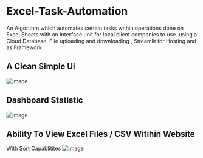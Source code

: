 # Excel-Task-Automation
An Algorithm which automates certain tasks within operations done on Excel Sheets with an Interface unit for local client companies to use.
using a Cloud Database, File uploading and downloading , Streamlit for Hosting and as Framework
## A Clean Simple Ui 
![image](https://github.com/ZiadAWareth/Excel-Task-Automation/assets/101581357/24138a16-66ad-4973-99ee-1c0d76a8534e)
## Dashboard Statistic
![image](https://github.com/ZiadAWareth/Excel-Task-Automation/assets/101581357/a2ae2edc-0209-4b78-92a5-380356885ccd)
## Ability To View Excel Files / CSV  Witihin Website
With Sort Capablitites 
![image](https://github.com/ZiadAWareth/Excel-Task-Automation/assets/101581357/a182d8e3-64a1-4230-957c-84dac917a938)
